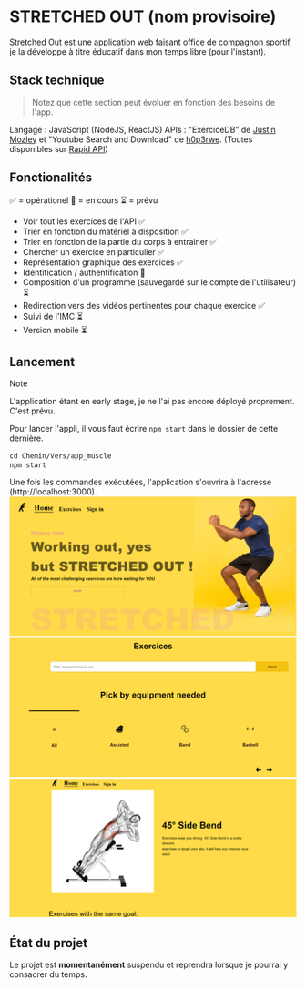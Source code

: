 # STRETCHED OUT (nom provisoire)
Stretched Out est une application web faisant office de compagnon sportif,
je la développe à titre éducatif dans mon temps libre (pour l'instant).

## Stack technique
> Notez que cette section peut évoluer en fonction des besoins de l'app.

Langage : JavaScript (NodeJS, ReactJS)
APIs : "ExerciceDB" de [Justin Mozley](https://rapidapi.com/user/justin-WFnsXH_t6) et "Youtube Search and Download" de [h0p3rwe](https://rapidapi.com/user/h0p3rwe). (Toutes disponibles sur [Rapid API](https://rapidapi.com))

## Fonctionalités
:white_check_mark: = opérationel :construction: = en cours :hourglass_flowing_sand: = prévu
- Voir tout les exercices de l'API :white_check_mark:
- Trier en fonction du matériel à disposition :white_check_mark:
- Trier en fonction de la partie du corps à entrainer :white_check_mark:
- Chercher un exercice en particulier :white_check_mark:
- Représentation graphique des exercices :white_check_mark:
- Identification / authentification :construction:
- Composition d'un programme (sauvegardé sur le compte de l'utilisateur) :hourglass_flowing_sand:
- Redirection vers des vidéos pertinentes pour chaque exercice :white_check_mark:
- Suivi de l'IMC :hourglass_flowing_sand:
- Version mobile :hourglass_flowing_sand:

## Lancement
> [!NOTE]
> L'application étant en early stage, je ne l'ai pas encore déployé proprement. C'est prévu.

Pour lancer l'appli, il vous faut écrire `npm start` dans le dossier de cette dernière.
```
cd Chemin/Vers/app_muscle
npm start
```

Une fois les commandes exécutées, l'application s'ouvrira à l'adresse (http://localhost:3000).
![Page d'accueil](/screenshots/home.png)
![Barre de recherche d'exercice](/screenshots/searchExercices.png)
![Page d'exercice](/screenshots/Exercice.png)

## État du projet
Le projet est **momentanément** suspendu et reprendra lorsque je pourrai y consacrer du temps.